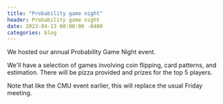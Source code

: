 ```yaml
---
title: "Probability game night"
header: Probability game night
date: 2023-04-13 00:00:00 -0400
categories: blog
---
```


We hosted our annual Probability Game Night event.

We'll have a selection of games involving coin flipping, card patterns, and
estimation. There will be pizza provided and prizes for the top 5 players.

Note that like the CMU event earlier, this
will replace the usual Friday meeting.
